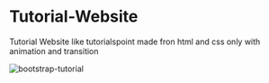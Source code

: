 # Tutorial-Website
Tutorial Website like tutorialspoint made fron html and css only with animation and transition

![bootstrap-tutorial](https://user-images.githubusercontent.com/114982586/206604078-6e3da3d9-522d-41d9-aa2d-467d354f4882.png)
